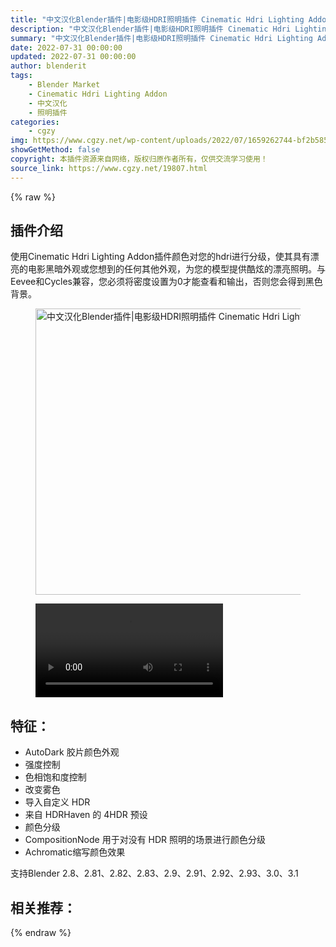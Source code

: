 ```yaml
---
title: "中文汉化Blender插件|电影级HDRI照明插件 Cinematic Hdri Lighting Addon"
description: "中文汉化Blender插件|电影级HDRI照明插件 Cinematic Hdri Lighting Addon"
summary: "中文汉化Blender插件|电影级HDRI照明插件 Cinematic Hdri Lighting Addon"
date: 2022-07-31 00:00:00
updated: 2022-07-31 00:00:00
author: blenderit
tags: 
    - Blender Market
    - Cinematic Hdri Lighting Addon
    - 中文汉化
    - 照明插件
categories:
    - cgzy
img: https://www.cgzy.net/wp-content/uploads/2022/07/1659262744-bf2b585aaeb7a04.jpg
showGetMethod: false
copyright: 本插件资源来自网络，版权归原作者所有，仅供交流学习使用！
source_link: https://www.cgzy.net/19807.html
---
```


{% raw %}
<div class="wp-block-pandastudio-title"><div class="title_style_01"><h2 id="h2-0">插件介绍</h2></div></div><p class="is-style-text-indent-2em">使用Cinematic Hdri Lighting Addon插件颜色对您的hdri进行分级，使其具有漂亮的电影黑暗外观或您想到的任何其他外观，为您的模型提供酷炫的漂亮照明。与Eevee和Cycles兼容，您必须将密度设置为0才能查看和输出，否则您会得到黑色背景。</p><div class="wp-block-image is-style-border-round-and-with-shadow"><figure class="aligncenter size-full"><img fetchpriority="high" decoding="async" width="512" height="458" src="https://www.cgzy.net/wp-content/uploads/2022/07/1659262744-bf2b585aaeb7a04.jpg" class="wp-image-19808" title="中文汉化Blender插件|电影级HDRI照明插件 Cinematic Hdri Lighting Addon" alt="中文汉化Blender插件|电影级HDRI照明插件 Cinematic Hdri Lighting Addon"></figure></div><figure class="wp-block-video aligncenter"><video controls src="https://cloud.video.taobao.com/play/u/717183932/p/1/e/6/t/1/371197810480.mp4"></video></figure><div class="wp-block-pandastudio-title"><div class="title_style_01"><h2 id="h2-1">特征：</h2></div></div><ul><li>AutoDark 胶片颜色外观</li><li>强度控制</li><li>色相饱和度控制</li><li>改变雾色</li><li>导入自定义 HDR</li><li>来自 HDRHaven 的 4HDR 预设</li><li>颜色分级</li><li>CompositionNode 用于对没有 HDR 照明的场景进行颜色分级</li><li>Achromatic缩写颜色效果</li></ul><div class="wp-block-pandastudio-tips"><div class="tip success "><p>支持Blender 2.8、2.81、2.82、2.83、2.9、2.91、2.92、2.93、3.0、3.1</p>
</div></div><div class="wp-block-pandastudio-title"><div class="title_style_01"><h2 id="h2-2">相关推荐：</h2></div></div>
<div style="display: none">cgzy</div>
{% endraw %}